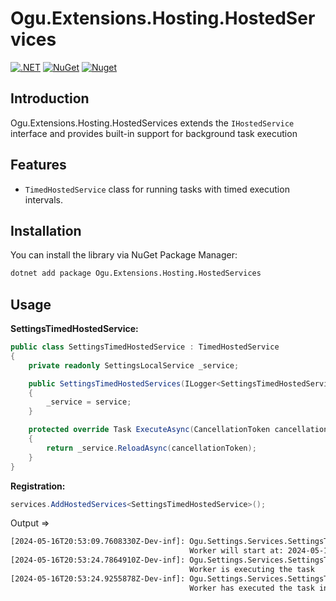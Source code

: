 # Ogu.Extensions.Hosting.HostedServices

[![.NET](https://github.com/ogulcanturan/Ogu.Extensions.Hosting.HostedServices/actions/workflows/dotnet.yml/badge.svg?branch=master)](https://github.com/ogulcanturan/Ogu.Extensions.Hosting.HostedServices/actions/workflows/dotnet.yml)
[![NuGet](https://img.shields.io/nuget/v/Ogu.Extensions.Hosting.HostedServices.svg?color=1ecf18)](https://nuget.org/packages/Ogu.Extensions.Hosting.HostedServices)
[![Nuget](https://img.shields.io/nuget/dt/Ogu.Extensions.Hosting.HostedServices.svg?logo=nuget)](https://nuget.org/packages/Ogu.Extensions.Hosting.HostedServices)

## Introduction

Ogu.Extensions.Hosting.HostedServices extends the `IHostedService` interface and provides built-in support for background task execution

## Features

- `TimedHostedService` class for running tasks with timed execution intervals.

## Installation

You can install the library via NuGet Package Manager:

```bash
dotnet add package Ogu.Extensions.Hosting.HostedServices
```

## Usage

**SettingsTimedHostedService:**
```csharp
public class SettingsTimedHostedService : TimedHostedService
{
    private readonly SettingsLocalService _service;

    public SettingsTimedHostedServices(ILogger<SettingsTimedHostedServices> logger, SettingsLocalService service, IOptions<SettingsConfiguration> settingsConfiguration) : base(logger, TimeSpan.Parse(settingsConfiguration.Value.Worker.Period), TimeSpan.Parse(settingsConfiguration.Value.Worker.StartsIn))
    {
        _service = service;
    }

    protected override Task ExecuteAsync(CancellationToken cancellationToken)
    {
        return _service.ReloadAsync(cancellationToken);
    }
}
```

**Registration:**
```csharp
services.AddHostedServices<SettingsTimedHostedService>();
```

Output =>

```bash
[2024-05-16T20:53:09.7608330Z-Dev-inf]: Ogu.Settings.Services.SettingsTimedHostedService
                                        Worker will start at: 2024-05-16T20:53:24.7574562Z and occur every 0:00:00:15.0000000 period. Maximum concurrently active jobs: 1
[2024-05-16T20:53:24.7864910Z-Dev-inf]: Ogu.Settings.Services.SettingsTimedHostedService
                                        Worker is executing the task
[2024-05-16T20:53:24.9255878Z-Dev-inf]: Ogu.Settings.Services.SettingsTimedHostedService
                                        Worker has executed the task in 134.811ms, next task at: 2024-05-16T20:53:39.9215909Z
```
